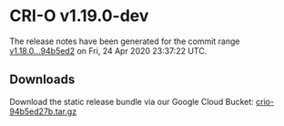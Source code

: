 # CRI-O v1.19.0-dev

The release notes have been generated for the commit range
[v1.18.0...94b5ed2](https://github.com/cri-o/cri-o/compare/v1.18.0...94b5ed27b832d3a584923e9a3ccab8a8f3936f7e) on Fri, 24 Apr 2020 23:37:22 UTC.

## Downloads

Download the static release bundle via our Google Cloud Bucket:
[crio-94b5ed27b.tar.gz][0]

[0]: https://storage.googleapis.com/k8s-conform-cri-o/artifacts/crio-94b5ed27b.tar.gz

